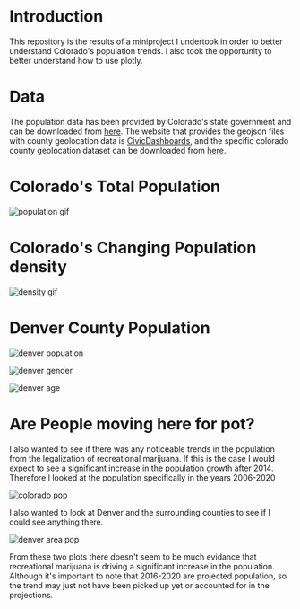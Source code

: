 
# Introduction

This repository is the results of a miniproject I undertook in order to better understand Colorado's population trends. I also took the opportunity to better understand how to use plotly.

# Data

The population data has been provided by Colorado's state government and can be downloaded from [here](https://data.colorado.gov/Demographics/Colorado-Population-Projections/q5vp-adf3). The website that provides the geojson files with county geolocation data is [CivicDashboards](http://catalog.civicdashboards.com), and the specific colorado county geolocation dataset can be downloaded from [here](http://catalog.civicdashboards.com/dataset/colorado-counties-polygon).

# Colorado's Total Population

![population gif](plots/CO_pop_gif.GIF)

# Colorado's Changing Population density

![density gif](plots/CO_pop_dense.GIF)

# Denver County Population

![denver popuation](plots/denver_pop.png)

![denver gender](plots/denver_gender.png)

![denver age](plots/denver_age.png)

# Are People moving here for pot?

I also wanted to see if there was any noticeable trends in the population from the legalization of recreational marijuana. If this is the case I would expect to see a significant increase in the population growth after 2014. Therefore I looked at the population specifically in the years 2006-2020

![colorado pop](plots/co_pop_2006_2020.png)

I also wanted to look at Denver and the surrounding counties to see if I could see anything there.

![denver area pop](plots/denver_area_pop_change.png)

From these two plots there doesn't seem to be much evidance that recreational marijuana is driving a significant increase in the population. Although it's important to note that 2016-2020 are projected population, so the trend may just not have been picked up yet or accounted for in the projections.
